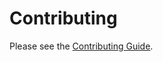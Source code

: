 # Contributing

Please see the [Contributing Guide](https://pipenv.readthedocs.io/en/latest/dev/contributing/).





